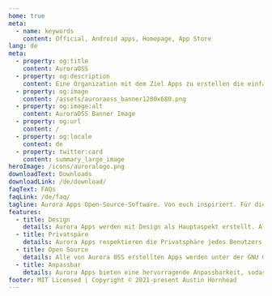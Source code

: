 ```yaml
---
home: true
meta:
  - name: keywords
    content: Official, Android apps, Homepage, App Store
lang: de
meta:
  - property: og:title
    content: AuroraOSS
  - property: og:description
    content: Eine Organization mit dem Ziel Apps zu erstellen die einfach zu benuzten sind und schön aussehen. Aurora Apps Open-Source-Software. Von euch inspiriert. Für die Community gebaut.
  - property: og:image
    content: /assets/auroraoss_banner1200x680.png
  - property: og:image:alt
    content: AuroraOSS Banner Image
  - property: og:url
    content: /
  - property: og:locale
    content: de
  - property: twitter:card
    content: summary_large_image
heroImage: /icons/auroralogo.png
downloadText: Downloads
downloadLink: /de/download/
faqText: FAQs
faqLink: /de/faq/
tagline: Aurora Apps Open-Source-Software. Von euch inspiriert. Für die Community gebaut.
features:
  - title: Design
    details: Aurora Apps werden mit Design als Hauptaspekt erstellt. Alle unsere Apps bieten eine einzigartige und saubere, frisch aussehende Benutzeroberfläche. Wir befolgen alle Designrichtlinien, auch wenn diejenigen, die Richtlinien erstellt haben, dies nicht tun. :P
  - title: Privatspäre
    details: Aurora Apps respektieren die Privatsphäre jedes Benutzers und sammeln keinerlei personenbezogene Daten. Keine unserer Apps enthält Telemetriedienste oder Anzeigen. Wir glauben an einen transparenten Rahmen.
  - title: Open Source
    details: Alle von Aurora OSS erstellten Apps werden unter der GNU General Public License (GPLv.3.0) veröffentlicht. Was wir hinter der schönen Benutzeroberfläche tun, ist nicht verborgen. Sie können unseren Code jederzeit überprüfen. Wir sind offen für Vorschläge und Pull-Requests sind immer willkommen!
  - title: Anpassbar
    details: Aurora Apps bieten eine hervorragende Anpassbarkeit, sodass Benutzer die App an ihre ästhetischen Anforderungen anpassen können. Wechseln Sie automatisch zwischen den UI Hell & Dunkel (& Schwarz), sodass alle Nachteulen nice blind werden.
footer: MIT Licensed | Copyright © 2021-present Austin Hornhead
---
```

